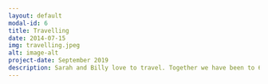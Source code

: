 ```yaml
---
layout: default
modal-id: 6
title: Travelling
date: 2014-07-15
img: travelling.jpeg
alt: image-alt
project-date: September 2019
description: Sarah and Billy love to travel. Together we have been to 6 countries, countless states, and ALWAYS our annual trip to Hilton Head each summer with Billy (and sometime Sarah's) family.
---
```

